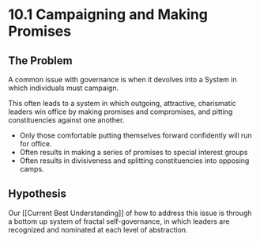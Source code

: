 # 10.1 Campaigning and Making Promises
## The Problem
A common issue with governance is when it devolves into a System in which individuals must campaign. 

This often leads to a system in which outgoing, attractive, charismatic leaders win office by making promises and compromises, and pitting constituencies against one another. 

- Only those comfortable putting themselves forward confidently will run for office. 
- Often results in making a series of promises to special interest groups 
- Often results in divisiveness and splitting constituencies into opposing camps. 

## Hypothesis

Our [[Current Best Understanding]] of how to address this issue is through a bottom up system of fractal self-governance, in which leaders are recognized and nominated at each level of abstraction. 
